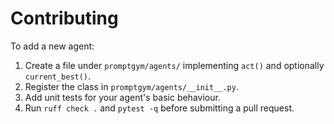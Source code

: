 # Contributing

To add a new agent:

1. Create a file under `promptgym/agents/` implementing `act()` and optionally `current_best()`.
2. Register the class in `promptgym/agents/__init__.py`.
3. Add unit tests for your agent's basic behaviour.
4. Run `ruff check .` and `pytest -q` before submitting a pull request.

